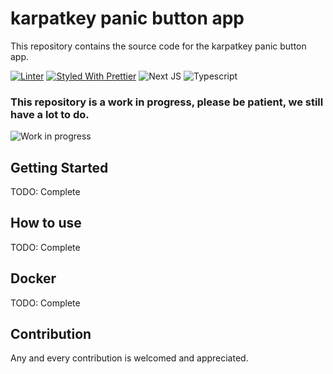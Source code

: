 # karpatkey panic button app

This repository contains the source code for the karpatkey panic button app.

[![Linter](https://github.com/KarpatkeyDAO/panic-button-app/workflows/linter/badge.svg)](https://github.com/KarpatkeyDAO/panic-button-app/actions?query=workflow%3Alinter)
[![Styled With Prettier](https://img.shields.io/badge/code_style-prettier-ff69b4.svg)](https://prettier.io/)
![Next JS](https://img.shields.io/badge/Next%20JS-13.4.13-blue)
![Typescript](https://img.shields.io/badge/Typescript-5.1.6-blue)

### This repository is a work in progress, please be patient, we still have a lot to do.

![Work in progress](https://media.giphy.com/media/JomVilU47wifhL9FSQ/giphy.gif)

## Getting Started

TODO: Complete

## How to use

TODO: Complete

## Docker

TODO: Complete

## Contribution

Any and every contribution is welcomed and appreciated.

